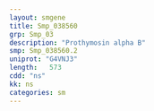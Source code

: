 ```yaml
---
layout: smgene
title: Smp_038560
grp: Smp_03
description: "Prothymosin alpha B"
smp: Smp_038560.2
uniprot: "G4VNJ3"
length:   573
cdd: "ns"
kk: ns
categories: sm
---
```

